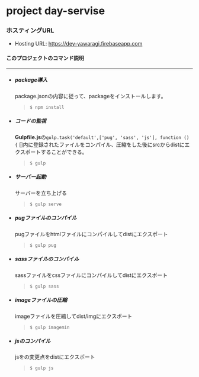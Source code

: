 
# project day-servise

### ホスティングURL
- Hosting URL: https://dey-yawaragi.firebaseapp.com

#### このプロジェクトのコマンド説明
***

- ##### package導入
  package.jsonの内容に従って、packageをインストールします。
  > `$ npm install`

- ##### コードの監視
  **Gulpfile.js**の`gulp.task('default',['pug', 'sass', 'js'], function () {`
  []内に登録されたファイルをコンパイル、圧縮をした後にsrcからdistにエクスポートすることができる。
  > `$ gulp`

- ##### サーバー起動
  サーバーを立ち上げる
  > `$ gulp serve`

- ##### pugファイルのコンパイル
  pugファイルをhtmlファイルにコンパイルしてdistにエクスポート
  > `$ gulp pug`

- ##### sassファイルのコンパイル
  sassファイルをcssファイルにコンパイルしてdistにエクスポート
  > `$ gulp sass`

- ##### imageファイルの圧縮
  imageファイルを圧縮してdist/imgにエクスポート
  > `$ gulp imagemin `

- ##### jsのコンパイル
  jsをの変更点をdistにエクスポート
  > `$ gulp js `